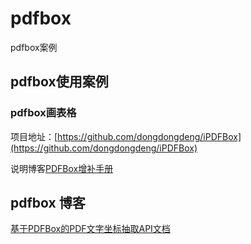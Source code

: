 # pdfbox
pdfbox案例

## pdfbox使用案例

### pdfbox画表格

项目地址：[https://github.com/dongdongdeng/iPDFBox](https://github.com/dongdongdeng/iPDFBox)

说明博客[PDFBox增补手册](https://zhuanlan.zhihu.com/p/53421567)

## pdfbox 博客

[基于PDFBox的PDF文字坐标抽取API文档](https://www.jianshu.com/p/9213f5493031)
